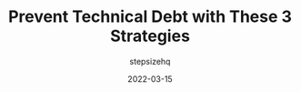 ---
author: stepsizehq
date: 2022-03-15
draft: true
publisher: thepracticaldev
tags:
  - technical-debt
target_url: https://dev.to/alexomeyer/prevent-technical-debt-following-these-3-strategies-4nmg
title: Prevent Technical Debt with These 3 Strategies
---